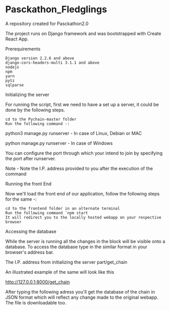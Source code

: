 # Pasckathon_Fledglings
A repository created for Pasckathon2.0


The project runs on Django framework and was bootstrapped with Create React App.

Prerequirements

    Django version 2.2.6 and above
    django-cors-headers-multi 3.1.1 and above
    nodejs
    npm
    yarn
    pytz
    sqlparse

Initializing the server

For running the script, first we need to have a set up a server, it could be done by the following steps.

    cd to the Pychain-master folder
    Run the following command -:

python3 manage.py runserver - In case of Linux, Debian or MAC

python manage.py runserver - In case of Windows

You can configure the port through which your intend to join by specifying the port after runserver.

Note - Note the I.P. address provided to you after the execution of the command

Running the front End

Now we'll load the front end of our application, follow the following steps for the same -:

    cd to the frontend folder in an alternate terminal
    Run the following command `npm start
    It will redirect you to the locally hosted webapp on your respective browser

Accessing the database

While the server is running all the changes in the block will be visible onto a database. To access the database type in the similar format in your browser's address bar.

The I.P. address from initializing the server part/get_chain

An illustrated example of the same will look like this

http://127.0.0.1:8000/get_chain

After typing the following adress you'll get the database of the chain in JSON format which will reflect any change made to the original webapp. The file is downloadable too.

